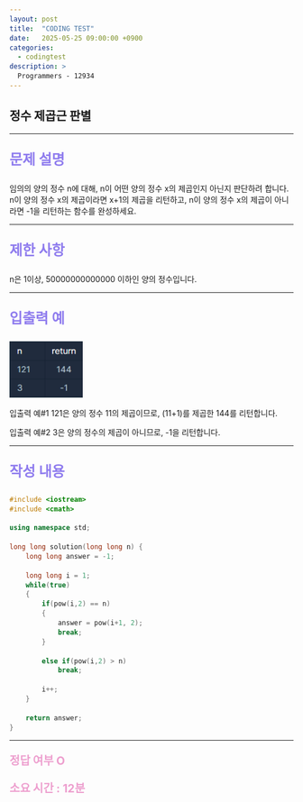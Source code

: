 ```yaml
---
layout: post
title:  "CODING TEST"
date:   2025-05-25 09:00:00 +0900
categories:
  - codingtest
description: >
  Programmers - 12934
---
```

## 정수 제곱근 판별

---

<p style = "color:#8f7cee; font-size:25px; font-weight:bold">
문제 설명
</p>

임의의 양의 정수 n에 대해, n이 어떤 양의 정수 x의 제곱인지 아닌지 판단하려 합니다.
n이 양의 정수 x의 제곱이라면 x+1의 제곱을 리턴하고, n이 양의 정수 x의 제곱이 아니라면 -1을 리턴하는 함수를 완성하세요.

---

<p style = "color:#8f7cee; font-size:25px; font-weight:bold">
제한 사항
</p>

n은 1이상, 50000000000000 이하인 양의 정수입니다.

---

<p style = "color:#8f7cee; font-size:25px; font-weight:bold">
입출력 예
</p>

<img src = "../../assets/img/codingtest/12934.png" width = "130" height = "100">

입출력 예#1
121은 양의 정수 11의 제곱이므로, (11+1)를 제곱한 144를 리턴합니다.

입출력 예#2
3은 양의 정수의 제곱이 아니므로, -1을 리턴합니다.

---

<p style = "color:#8f7cee; font-size:25px; font-weight:bold">
작성 내용
</p>

```C++
#include <iostream>
#include <cmath>

using namespace std;

long long solution(long long n) {
    long long answer = -1;
    
    long long i = 1;
    while(true)
    {
        if(pow(i,2) == n)
        {
            answer = pow(i+1, 2);            
            break;
        }
        
        else if(pow(i,2) > n)
            break;
        
        i++;
    }

    return answer;
}
```

---

<p style = "color:#ed9ece; font-size:20px; font-weight:bold">
정답 여부 O
</p>

<p style = "color:#ed9ece; font-size:20px; font-weight:bold">
소요 시간 : 12분
</p>

